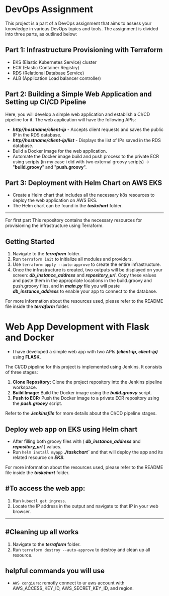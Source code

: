 # DevOps Assignment

This project is a part of a DevOps assignment that aims to assess your knowledge in various DevOps topics and tools. The assignment is divided into three parts, as outlined below:

## Part 1: Infrastructure Provisioning with Terraform
- EKS (Elastic Kubernetes Service) cluster
- ECR (Elastic Container Registry)
- RDS (Relational Database Service)
- ALB (Application Load balancer controller) 

## Part 2: Building a Simple Web Application and Setting up CI/CD Pipeline

Here, you will develop a simple web application and establish a CI/CD pipeline for it. The web application will have the following APIs:

- ***http//hostname/client-ip*** - Accepts client requests and saves the public IP in the RDS database.
- ***http//hostname/client-ip/list*** - Displays the list of IPs saved in the RDS database.
- Build a Docker image for the web application.
- Automate the Docker image build and push process to the private ECR using scripts (in my case i did with two external groovy scripts) 
		-> "__build.groovy__" and "__push.groovy__".
  
## Part 3: Deployment with Helm Chart on __AWS EKS__
   - Create a Helm chart that includes all the necessary k8s resources to deploy the web application on AWS EKS.
   - The Helm chart can be found in the ***taskchart*** folder.

-----------------------------------------------------------------------------------------------------------------------


For first part This repository contains the necessary resources for provisioning the infrastructure using Terraform. 

## Getting Started

1. Navigate to the ***terraform*** folder.
2. Run `terraform init` to initialize all modules and providers.
3. Use `terraform apply --auto-approve` to create the entire infrastructure.
4. Once the infrastructure is created, two outputs will be displayed on your screen: ***db_instance_address*** and ***repository_url***.
 Copy these values and paste them in the appropriate locations in the build.groovy and push.groovy files.
 and in ***main.py*** file you will paste ***db_instance_address*** to enable your app to connect to the database.

For more information about the resources used, please refer to the README file inside the ***terraform*** folder.



# Web App Development with Flask and Docker

- I have developed a simple web app with two APIs ***(client-ip, client-ip)*** using __FLASK__.

The CI/CD pipeline for this project is implemented using Jenkins. It consists of three stages:

1. **Clone Repository:** Clone the project repository into the Jenkins pipeline workspace.
2. **Build Image:** Build the Docker image using the ***build.groovy*** script.
3. **Push to ECR:** Push the Docker image to a private ECR repository using the ***push.groovy*** script.

Refer to the ***Jenkinsfile*** for more details about the CI/CD pipeline stages.



## Deploy web app on EKS using Helm chart 
- After filling both groovy files with ( ***db_instance_address*** and ***repository_url*** ) values.
- Run `helm install myapp` ***./taskchart`*** and that will deploy the app and its related resource on ***EKS***.

For more information about the resources used, please refer to the README file inside the ***taskchart*** folder.


#To access the web app: 
------------------------
1. Run `kubectl get ingress`.
2. Locate the IP address in the output and navigate to that IP in your web browser.

-----------------------------------------------------------------------------------------------------------


#Cleaning up all works
---------------------

1. Navigate to the ***terraform*** folder.
2. Run `terraform destroy --auto-approve` to destroy and clean up all resource.

helpful commands you will use 
-----------------------------
- `AWS congiure`: remotly connect to ur aws account with AWS_ACCESS_KEY_ID, AWS_SECRET_KEY_ID, and region.


	


